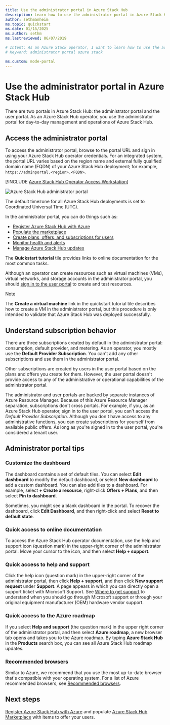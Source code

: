 ```yaml
---
title: Use the administrator portal in Azure Stack Hub 
description: Learn how to use the administrator portal in Azure Stack Hub.
author: sethmanheim
ms.topic: quickstart
ms.date: 01/15/2025
ms.author: sethm
ms.lastreviewed: 06/07/2019

# Intent: As an Azure Stack operator, I want to learn how to use the administrator portal so I can do my day-to-day operations.
# Keyword: administrator portal azure stack

ms.custom: mode-portal
---
```


# Use the administrator portal in Azure Stack Hub

There are two portals in Azure Stack Hub: the administrator portal and the user portal. As an Azure Stack Hub operator, you use the administrator portal for day-to-day management and operations of Azure Stack Hub.

## Access the administrator portal

To access the administrator portal, browse to the portal URL and sign in using your Azure Stack Hub operator credentials. For an integrated system, the portal URL varies based on the region name and external fully qualified domain name (FQDN) of your Azure Stack Hub deployment; for example, `https://adminportal.<region>.<FQDN>`.

[!INCLUDE [Azure Stack Hub Operator Access Workstation](../includes/operator-note-owa.md)]

![Azure Stack Hub administrator portal](media/azure-stack-manage-portals/admin-portal.png)

The default timezone for all Azure Stack Hub deployments is set to Coordinated Universal Time (UTC).

In the administrator portal, you can do things such as:

* [Register Azure Stack Hub with Azure](azure-stack-registration.md)
* [Populate the marketplace](azure-stack-download-azure-marketplace-item.md)
* [Create plans, offers, and subscriptions for users](service-plan-offer-subscription-overview.md)
* [Monitor health and alerts](azure-stack-monitor-health.md)
* [Manage Azure Stack Hub updates](azure-stack-updates.md)

The **Quickstart tutorial** tile provides links to online documentation for the most common tasks.

Although an operator can create resources such as virtual machines (VMs), virtual networks, and storage accounts in the administrator portal, you should [sign in to the user portal](../user/azure-stack-use-portal.md) to create and test resources.

> [!NOTE]
> The **Create a virtual machine** link in the quickstart tutorial tile describes how to create a VM in the administrator portal, but this procedure is only intended to validate that Azure Stack Hub was deployed successfully.

## Understand subscription behavior

There are three subscriptions created by default in the administrator portal: consumption, default provider, and metering. As an operator, you mostly use the **Default Provider Subscription**. You can't add any other subscriptions and use them in the administrator portal.

Other subscriptions are created by users in the user portal based on the plans and offers you create for them. However, the user portal doesn't provide access to any of the administrative or operational capabilities of the administrator portal.

The administrator and user portals are backed by separate instances of Azure Resource Manager. Because of this Azure Resource Manager separation, subscriptions don't cross portals. For example, if you, as an Azure Stack Hub operator, sign in to the user portal, you can't access the *Default Provider Subscription*. Although you don't have access to any administrative functions, you can create subscriptions for yourself from available public offers. As long as you're signed in to the user portal, you're considered a tenant user.

## Administrator portal tips

### Customize the dashboard

The dashboard contains a set of default tiles. You can select **Edit dashboard** to modify the default dashboard, or select **New dashboard** to add a custom dashboard. You can also add tiles to a dashboard. For example, select **+ Create a resource**, right-click **Offers + Plans**, and then select **Pin to dashboard**.

Sometimes, you might see a blank dashboard in the portal. To recover the dashboard, click **Edit Dashboard**, and then right-click and select **Reset to default state**.

### Quick access to online documentation

To access the Azure Stack Hub operator documentation, use the help and support icon (question mark) in the upper-right corner of the administrator portal. Move your cursor to the icon, and then select **Help + support**.

### Quick access to help and support

Click the help icon (question mark) in the upper-right corner of the administrator portal, then click **Help + support**, and then click **New support request** under **Support**. A page appears in which you can directly open a support ticket with Microsoft Support. See [Where to get support](azure-stack-manage-basics.md#where-to-get-support) to understand when you should go through Microsoft support or through your original equipment manufacturer (OEM) hardware vendor support.

### Quick access to the Azure roadmap

If you select **Help and support** (the question mark) in the upper right corner of the administrator portal, and then select **Azure roadmap**, a new browser tab opens and takes you to the Azure roadmap. By typing **Azure Stack Hub** in the **Products** search box, you can see all Azure Stack Hub roadmap updates.

### Recommended browsers

Similar to Azure, we recommend that you use the most up-to-date browser that's compatible with your operating system. For a list of Azure recommended browsers, see [Recommended browsers](/azure/azure-portal/azure-portal-supported-browsers-devices#recommended-browsers).

## Next steps

[Register Azure Stack Hub with Azure](azure-stack-registration.md) and populate [Azure Stack Hub Marketplace](azure-stack-marketplace.md) with items to offer your users.
